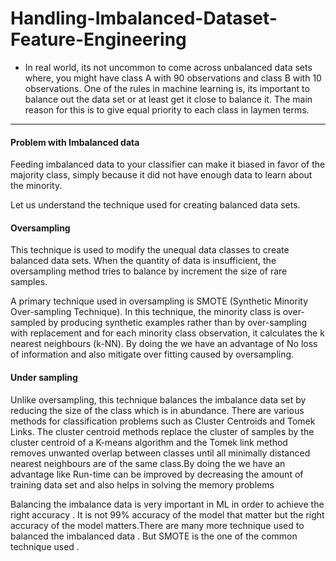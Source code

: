 # Handling-Imbalanced-Dataset-Feature-Engineering

* In real world, its not uncommon to come across unbalanced data sets where, you might have class A with 90 observations
and class B with 10 observations. One of the rules in machine learning is, its important to balance out the data set or
at least get it close to balance it. The main reason for this is to give equal priority to each class in laymen terms.

<hr>

#### Problem with Imbalanced data 

Feeding imbalanced data to your classifier can make it biased in favor of the majority class, simply because it did not have enough data to learn about the minority.

Let us understand the technique used for creating balanced data sets.

#### Oversampling

This technique is used to modify the unequal data classes to create balanced data sets. When the quantity of data is insufficient, the oversampling method tries to balance by increment the size of rare samples.

A primary technique used in oversampling is SMOTE (Synthetic Minority Over-sampling Technique). In this technique, the minority class is over-sampled by producing synthetic examples rather than by over-sampling with replacement and for each minority class observation, it calculates the k nearest neighbours (k-NN). By doing the we have an advantage of No loss of information and also mitigate over fitting caused by oversampling.

#### Under sampling

Unlike oversampling, this technique balances the imbalance data set by reducing the size of the class which is in abundance. There are various methods for classification problems such as Cluster Centroids and Tomek Links. The cluster centroid methods replace the cluster of samples by the cluster centroid of a K-means algorithm and the Tomek link method removes unwanted overlap between classes until all minimally distanced nearest neighbours are of the same class.By doing the we have an advantage like Run-time can be improved by decreasing the amount of training data set and also helps in solving the memory problems

Balancing the imbalance data is very important in ML in order to achieve the right accuracy . It is not 99% accuracy of the model that matter but the right accuracy of the model matters.There are many more technique used to balanced the imbalanced data . But SMOTE is the one of the common technique used .
